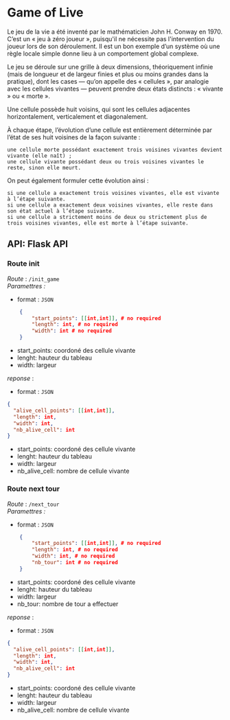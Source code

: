# Game of Live


Le jeu de la vie a été inventé par le mathématicien John H. Conway en 1970. C’est un « jeu à zéro joueur », puisqu'il ne nécessite pas l'intervention du joueur lors de son déroulement. Il est un bon exemple d’un système où une règle locale simple donne lieu à un comportement global complexe. 
 
Le jeu se déroule sur une grille à deux dimensions, théoriquement infinie (mais de longueur et de largeur finies et plus ou moins grandes dans la pratique), dont les cases — qu’on appelle des « cellules », par analogie avec les cellules vivantes — peuvent prendre deux états distincts : « vivante » ou « morte ». 
 
Une cellule possède huit voisins, qui sont les cellules adjacentes horizontalement, verticalement et diagonalement. 
 
À chaque étape, l’évolution d’une cellule est entièrement déterminée par l’état de ses huit voisines de la façon suivante : 

    une cellule morte possédant exactement trois voisines vivantes devient vivante (elle naît) ; 
    une cellule vivante possédant deux ou trois voisines vivantes le reste, sinon elle meurt. 

 
On peut également formuler cette évolution ainsi : 

    si une cellule a exactement trois voisines vivantes, elle est vivante à l’étape suivante. 
    si une cellule a exactement deux voisines vivantes, elle reste dans son état actuel à l’étape suivante.
    si une cellule a strictement moins de deux ou strictement plus de trois voisines vivantes, elle est morte à l’étape suivante. 


## API: Flask API 

### Route init
 
*Route* : `/init_game`  
*Paramettres :*  
- format : `JSON`
```json
    {
        "start_points": [[int,int]], # no required
        "length": int, # no required
        "width": int # no required
    }
```

- start_points: coordoné des cellule vivante
- lenght: hauteur du tableau
- width: largeur


*reponse* :
- format : `JSON`

````json
{
  "alive_cell_points": [[int,int]],
  "length": int, 
  "width": int,
  "nb_alive_cell": int
}
````
- start_points: coordoné des cellule vivante
- lenght: hauteur du tableau
- width: largeur
- nb_alive_cell: nombre de cellule vivante



### Route next tour
 
*Route* : `/next_tour`  
*Paramettres :*  
- format : `JSON`
```json
    {
        "start_points": [[int,int]], # no required
        "length": int, # no required
        "width": int, # no required
        "nb_tour": int # no required
    }
```

- start_points: coordoné des cellule vivante
- lenght: hauteur du tableau
- width: largeur
- nb_tour: nombre de tour a effectuer


*reponse* :
- format : `JSON`

````json
{
  "alive_cell_points": [[int,int]],
  "length": int, 
  "width": int,
  "nb_alive_cell": int
}
````
- start_points: coordoné des cellule vivante
- lenght: hauteur du tableau
- width: largeur
- nb_alive_cell: nombre de cellule vivante


